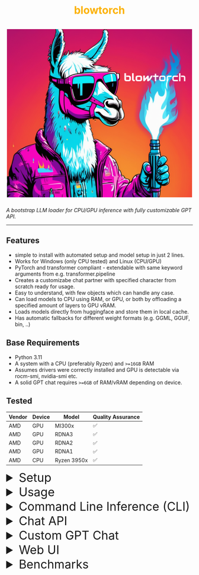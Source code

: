 <h1 align=center style='color:#fcb103'>blowtorch<br>

<br>

<img src="blowtorch.png" style="text-align:center; width:500px">

<br>
<!-- [![Tweet](https://img.shields.io/twitter/url/http/shields.io.svg?style=social)](https://twitter.com/intent/tweet?text=A%bootstrap%LLM%loader%forCPU/GPU%inference%with%fully%customizable%GPT%API.&url=https://github.com/B0-B/blowtorchl&hashtags=AI,ML,LLM,transformer,customgpt,api,python) -->

</h1>

*A bootstrap LLM loader for CPU/GPU inference with fully customizable GPT API.*

---


## Features
- simple to install with automated setup and model setup in just 2 lines.
- Works for Windows (only CPU tested) and Linux (CPU/GPU)
- PyTorch and transformer compliant - extendable with same keyword arguments from e.g. transformer.pipeline
- Creates a customizabe chat partner with specified character from scratch ready for usage.
- Easy to understand, with few objects which can handle any case.
- Can load models to CPU using RAM, or GPU, or both by offloading a specified amount of layers to GPU vRAM.
- Loads models directly from huggingface and store them in local cache.
- Has automatic fallbacks for different weight formats (e.g. GGML, GGUF, bin, ..)

## Base Requirements   
- Python 3.11 
- A system with a CPU (preferably Ryzen) and `>=16GB` RAM
- Assumes drivers were correctly installed and GPU is detectable via rocm-smi, nvidia-smi etc.
- A solid GPT chat requires `>=6GB` of RAM/vRAM depending on device.

## Tested
|Vendor|Device|Model|Quality Assurance|
|-|-|-|-|
|AMD|GPU|MI300x|✅|
|AMD|GPU|RDNA3|✅|
|AMD|GPU|RDNA2|✅|
|AMD|GPU|RDNA1|✅|
|AMD|CPU|Ryzen 3950x|✅|

<!-- SETUP -->
<details>
<summary style="font-size:2rem">Setup</summary>

---

Clone the repository

    git clone https://github.com/B0-B/blowtorch-transformer-api.git
    cd blowtorch-transformer-api

Run `build`, this will build binaries and run `pip` setup of `blowtorch` on both platforms, Windows and Linux.

```bash
# for AMD ROCm users
python setup.py install rocm

# for CUDA users
python setup.py install cuda

# just CPU
python setup.py install cpu

# when permissions are needed (Linux)
sudo python3 setup.py install rocm
```
</details>  


<!-- USAGE -->
<details>
<summary style="font-size:2rem">Usage</summary>

---

## Getting-Started

By default, if no huggingface model was specified, blowtorch will load a slim model called [Writer/palmyra-small](https://huggingface.co/Writer/palmyra-small), which is good for pure testing:

```python
from blowtorch import client
client(device='cpu').cli()
```

Generally speaking, LLMs are designed to continue (predict) word sequences, thus loading an LLM and generating from inputs like a started sentence, it will try to finish the sentence. For a chat-like experience, blowtorch exploits and tracks the context and initializes the chat with attributes (and character), which allows the AI to track the context and reason accordingly.

First, to download and run an arbitrary huggingface model, even with specified checkpoint file

```python
cl = client('llama-2-7b-chat.Q2_K.gguf', 
            'TheBloke/Llama-2-7B-Chat-GGUF', 
            name='AI',
            device='cpu', 
            model_type="llama",
            max_new_tokens = 1000,
            context_length = 6000)
```
also, you can give your client a name, model_type (should match the current model), and it's possible to pre-define some transformers kwargs, but those can be overriden by ``cli`` or ``chat`` method kwargs.
For a gpt-chat in the console one can use the ``chat`` method

```python
cl.chat(
    max_new_tokens=128, 
    char_tags=[
        'polite',
        'focused and helpful',
        'expert in programing',
        'obedient'
    ], 
    username='Human',
    do_sample=False, 
    temperature=0.8, 
    repetition_penalty=1.1)
```

## Expose Methods for your Chat

The two main ways to expose your chat are

 - **console** - which runs in the console (terminal) of your current runtime.
 - **webUI** - which starts a webserver with hosted interface to chat in the browser

and can be loaded quickly

```python
from blowtorch import console, webUI
```

As shown in this snippet, console can be used as an alias for `chat` but demands setting a config apriori. Alternatively, the chat arguments can be pre-loaded (often useful) with the ``setConfig`` method. Then the chat method needs no args anymore. Note, variables ``do_sample, temperature, repetition_penalty`` are additional ``transformer`` kwargs, that will be accepted as well. 

```python
cl = client('llama-2-7b-chat.Q2_K.gguf', 
            'TheBloke/Llama-2-7B-Chat-GGUF', 
            name='AI',
            device='cpu', 
            model_type="llama",
            max_new_tokens = 1000,
            context_length = 6000)

cl.setConfig(
    char_tags=[
        'carring comrade',
        'polite',
        'focused and helpful',
        'expert in programing',
        'obedient'
    ], 
    username='Human',
    do_sample=True, 
    temperature=0.8, 
    repetition_penalty=1.1
)

cl.chat() # no arguments needed

console(cl) # equivalent call to cl.chat()
```

Once the configuration of a client is setup, it may be exposed via a **web server** for a better GUI **(for more info see web UI section)**

```python
cl.setConfig(
    char_tags=[
        'carring comrade',
        'polite',
        'focused and helpful',
        'expert in programing',
        'obedient'
    ], 
    username='Human',
    do_sample=True, 
    temperature=0.8, 
    repetition_penalty=1.1
)

# expose web service
from blowtorch import webUI
webUI(cl)
```



</details>


<!-- CLI -->
<details>
<summary style="font-size:2rem">Command Line Inference (CLI)</summary>

---

Pre-trained models like e.g. Llama2 can directly be ported from huggingface hub, and subsequently propagate inputs or inference, through the model. ``Note:`` that the inference method is the lowest level and will not pre- or post process, track the context. These steps will be considered with the ``contextInference`` method which is used by chat and webUI.


```python
from blowtorch import client

AI = client(hugging_face_path='TheBloke/Llama-2-7B-Chat-GGML', device='cpu', model_type="llama") # model_type is transformer compliant arg
# start the command line interface for text interaction with some transformer.pipeline arguments
AI.cli(max_new_tokens=64, do_sample=True, temperature=0.8, repetition_penalty=1.2)
```
```python
Human:special relativity
Llama-2-7B-Chat-GGML: [{'generated_text': "special relativity and the meaning of time\n\nTime and its relationship to space are fundamental concepts in physics. According to Newton's laws 
of motion, time is a fixed quantity that moves along with space, yet according to Einstein's special relativity, time has no actual physical existence. This paradox has puzzled"}]
```

```
Human: can you explain what a dejavu is?
Llama-2-7B-Chat-GGML: [{'generated_text': 'can you explain what a dejavu is?\n\nAnswer: A deja vu is a French term that refers to a feeling of familiarity or recognition that cannot be explained. It\'s the sensation of having already experienced an event, situation, or place, even though you know that you have not. Deja vu can also be described as a "'}]
```

The cli is a useful method is intended for testing forward-propagation but since it is not tracking context, or be reasonable (rather halucinating) or wrapped in tags, the output will simply be a random completion of the input.

</details>




<!-- API EXAMPLES -->
<details>
<summary style="font-size:2rem">Chat API</summary>

---


The following is an example of loading a specific model file (from huggingface card) in **GGUF** format. This will be automatically loaded with [ctransformers](https://github.com/marella/ctransformers) in a single line. 

blowtorch's chat method tracks the context, so the LLM can argue and even write code.
For better output increase the max token size.

```python
from blowtorch import client
client('llama-2-7b-chat.Q2_K.gguf', 'TheBloke/Llama-2-7B-Chat-GGUF', 'cpu', model_type="llama").chat(max_new_tokens=512, do_sample=False, temperature=0.8, repetition_penalty=1.1)
```

    Human: please create a python script which loads a huggingface model into transformers.
    AI Assistant: Of course! To load a Hugging Face model into Transformers, you will need to use the `transformers` library. Here's an example of how you can do this:
    ```
    import pandas as pd
    from transformers import AutoTokenizer, AutoModelForSequenceClassification# Load the Hugging Face model
    model_name = "bert-base-uncased"
    tokenizer = AutoTokenizer.from_pretrained(model_name)# Create a new dataset for training
    train_data = pd.DataFrame({"text": ["This is a test sentence."], "label": [1]})# Train the model
    model = AutoModelForSequenceClassification.from_pretrained(tokenizer, train_data=train_data)
    ```
    Please let me know if you have any questions or need further assistance.
    (82.27s)

An attempt to write a letter:

    human: Write a letter of a russia soldier who writes a letter from germany in 1945 to his mother in Russia.

    Llama-2-7B-Chat-GGUF:  Unterscheidung von der Ukraine und Belarus.
    Dear Mother,
    I hope this letter finds you in good health and spirits. I am writing to you from Germany, where I have been deployed with my unit since the beginning of this year. It has been a long and 
    difficult journey, but I am proud to be serving my country in this time of need.
    The war in Europe is coming to an end, and we are close to victory. I can see the end of the tunnel, and I know that soon we will be able to return home and rebuild our country. I am proud of what we have accomplished so far, and I know that our sacrifices will not be forgotten.
    But even in the midst of all this chaos and destruction, I cannot help but think of you and father back in Russia. I miss you both dearly, and I wish you were here with me to share in this momentous occasion. I know that you are proud of me too, and I hope that you are taking care of yourselves and staying safe during these difficult times.
    Mother, I want you to know that I have seen many things on this journey that I will never forget. The sights and sounds of war are something that no one should ever have to experience, but I know that it is something that I will always carry with me. I have seen the worst of humanity, but I have also seen the best. I have seen people come together in ways that I never thought possible, and I have seen the resilience and strength of the human spirit.
    I know that this war will soon be over, and I will be returning home to you and father. I cannot wait to hold you both in my arms again and to start rebuilding our lives together. Until then, know that I love you both more than anything in the world, and that I will always be with you in spirit.
    Your loving son,
    [Soldier's Name]
</details>






<!-- GPT CHAT  -->
<details>
<summary style="font-size:2rem">Custom GPT Chat</summary>

## Char Tags

The chat function of blowtorch can create a gpt-like chatbot, with a specified character.

    User: Hello, AI.
    AI: Hello! How can I assist you today?
    human: can you help me a physics question?       
    AI: Of course, I'd be happy to help! What is the question?
    human: Can you explain me Ehrnfest's theorem?
    AI: Of course, I'd be happy to help! Ehrnfest's Theorem states that if two functions are continuous on the same interval, then their compositions are also continuous on that interval. Let me know if you have any questions or need further clarification.

Also blowtorch can impersonate people, like well known celebrities, here is an example of a cheeky chatbot who talks like Arnold Schwarzenegger

```python
from blowtorch import client

client('llama-2-7b-chat.Q2_K.gguf', 
    'TheBloke/Llama-2-7B-Chat-GGUF', 
    name='Arnold',
    device='cpu', 
    model_type="llama"
).chat(
    max_new_tokens=128, 
    char_tags=['funnily impersonates Arnold Schwarzenegger', 'joking', 'randomly stating facts about his career', 'hectic'], 
    do_sample=False, 
    temperature=0.8, 
    repetition_penalty=1.1
) `
```   

    human: who are you?
    Arnold: Oh, just me, the Terminator, the Governator, the man who will be back... (winks) (23.6s)

    human: when can we expect another flick, from Stallone I mean?
    Arnold: (chuckles) Well, let's not get ahead of ourselves here. 
    I'm still rocking out in the gym, keeping my body looking like a tank, 
    as the great philosopher once said "I'll be back" (smirks) (10.8s)

    human: Well I think youhave a dad bod! 
    Arnold: (laughs) Dad bod?! (chuckles) Kid, I'm 74 years old, and I'm feeling better than ever! Don't believe these young whippersnappers who say I've gone soft. I'm still the baddest of them all! (flexes)
    (15.2s)

    human: Can you give me a step-by-step guide to improve my abs please?
    Arnold: (chuckles) Ah, kid, you want to know how to get those washboard abs like mine? Let me tell you something, it takes more than just a few crunches to become the Terminator. You gotta train hard, eat right, and never give up! (pounds chest) (11.8s)

also we can play a game of **guess who**

    human: Let's play guess who
    Arnold: Ah, a game of wit and charm! *adjusts sunglasses* I am always ready to put on a show for my dear friend here! *winks* 

    human: Ok I am thinking of a character, and you are allowed to ask yes or no questions until you make the right pick, got it?
    Arnold: *nods* Of course, my dear! *grinning* Ask away, my dear! *wags eyebrows*
    human: now you ask me a question
    Arnold: *thoughtfully* Hmmm...is this person a historical figure? *winks*
    human: yes
    Arnold: *excitedly* Oh, that narrows it down to like...a billion people! *chuckles* But seriously, how did you know I was thinking of someone from history? *raises an eyebrow*

    human: Well the person I am thinking of is definitely an historic figure, just continue questioning you are on a good track!
    Arnold: *smirks* Ah, I see! *leaning in* So, does this person have any superpowers? *winks*

    human: No
    Arnold: *disappointed* Oh noooo...I was hoping for a challenge! *pouts* But fear not, my dear! *adjusts sunglasses* I shall still try my best to solve this puzzle! *determined look* So, tell me more about this person...is he/she from ancient times? *tips sunglasses*

    human: Yes, the person is from ancient times!
    Arnold: *excitedly* Oh boy, this is getting interesting! *nods* So, this person lived over 2000 years ago? *asks innocently* And what else can you tell me about them? *curious expression*
    human: Yes!

## Scenarios
Besides the ``char_tags`` to give your chat bot attributes or shape his character a bit,
blowtorch also provides a more in-depth initialization option called ``scenario`` to give users more freedom to create their personalized main frame. An example of a scenario where a film scene is depicted for a cosplay between the user and the AI

```python 
myScenario = '''This is the scene in the movie "heat", where you, Robert Deniro (with caricaturized behaviour), and I am Al Pacino, are meeting face-to-face for the first time in a diner.'''

cl = client('llama-2-7b-chat.Q2_K.gguf', 
            'TheBloke/Llama-2-7B-Chat-GGUF', 
            name='Deniro',
            device='cpu', 
            model_type="llama",
            context_length = 6000)

cl.setConfig(
    max_new_tokens=128,
    scenario=myScenario,  # <-- add the scenario to config instead of char_tags
    username='Pacino',
    do_sample=True, 
    temperature=0.85, 
    repetition_penalty=1.15,
    top_p=0.95, 
    top_k=60,
)
```
</details>



<!-- WEB UI  -->
<details>
<summary style="font-size:2rem">Web UI</summary>

---

The API comes with a web interface implementation for better I/O. It serves all the necessary needs however should be considered PoC at this stage to demonstrate how to create applications by using blowtorch under the hood.
Here is an example screenshot running exposed on local host

<p align="center"><img width=600 src='./demo.PNG' ></p>

`webUI` is a ``client``-wrapper which will expose your client, once it's configured for production (e.g. using the setConfig method) as such

```python
cl.setConfig(
    char_tags=[
        'carring comrade',
        'polite',
        'focused and helpful',
        'expert in programing',
        'obedient'
    ], 
    username='Human',
    do_sample=True, 
    temperature=0.8, 
    repetition_penalty=1.1
)

from blowtorch import webUI
webUI(cl, port=3000)
```

**Note:** Every TCP connection, i.e. browser window, tab will initiliaze a new session ID which is passed to the server who keeps track of different conversations and distinguishes them.

</details>




<!-- BENCHMARKS -->
<details>
<summary style="font-size:2rem">Benchmarks</summary>

---

`blowtorch` comes with a built-in benchmark feature. Assuming a configured client, loaded with a model of choice, the bench method can be called for performance metrics and memory usage. Note that for proper measurement and better estimate, the benchmark performs a 512 token generation which can take around a minute.

```python
cl = client('llama-2-7b-chat.Q2_K.gguf', 
            'TheBloke/Llama-2-7B-Chat-GGUF', 
            name='AI',
            device='cpu', 
            model_type="llama",
            context_length = 6000)

cl.bench()
```

    info: start benchmark ...

    -------- benchmark results --------
    Device: AMD64 Family 23 Model 113 Stepping 0, AuthenticAMD
    RAM Usage: 3.9 gb
    vRAM Usage: 0 b
    Max. Token Window: 512
    Tokens Generated: 519
    Bytes Generated: 1959 bytes
    Token Rate: 6.701 tokens/s
    Data Rate: 25.294 bytes/s
    Bit Rate: 202.352 bit/s
    TPOT: 149.231 ms/token
    Total Gen. Time: 77.448 s

The results show that the total RAM consumption (of the total python process) takes around $3.9GB$.

</details>

